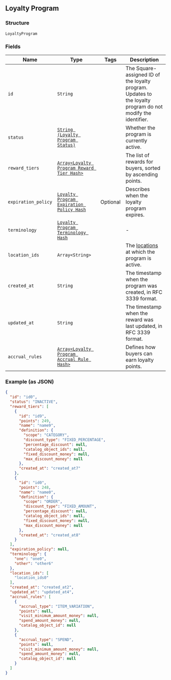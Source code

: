 ## Loyalty Program

### Structure

`LoyaltyProgram`

### Fields

| Name | Type | Tags | Description |
|  --- | --- | --- | --- |
| `id` | `String` |  | The Square-assigned ID of the loyalty program. Updates to <br>the loyalty program do not modify the identifier. |
| `status` | [`String (Loyalty Program Status)`](/doc/models/loyalty-program-status.md) |  | Whether the program is currently active. |
| `reward_tiers` | [`Array<Loyalty Program Reward Tier Hash>`](/doc/models/loyalty-program-reward-tier.md) |  | The list of rewards for buyers, sorted by ascending points. |
| `expiration_policy` | [`Loyalty Program Expiration Policy Hash`](/doc/models/loyalty-program-expiration-policy.md) | Optional | Describes when the loyalty program expires. |
| `terminology` | [`Loyalty Program Terminology Hash`](/doc/models/loyalty-program-terminology.md) |  | - |
| `location_ids` | `Array<String>` |  | The [locations](#type-Location) at which the program is active. |
| `created_at` | `String` |  | The timestamp when the program was created, in RFC 3339 format. |
| `updated_at` | `String` |  | The timestamp when the reward was last updated, in RFC 3339 format. |
| `accrual_rules` | [`Array<Loyalty Program Accrual Rule Hash>`](/doc/models/loyalty-program-accrual-rule.md) |  | Defines how buyers can earn loyalty points. |

### Example (as JSON)

```json
{
  "id": "id0",
  "status": "INACTIVE",
  "reward_tiers": [
    {
      "id": "id9",
      "points": 249,
      "name": "name9",
      "definition": {
        "scope": "CATEGORY",
        "discount_type": "FIXED_PERCENTAGE",
        "percentage_discount": null,
        "catalog_object_ids": null,
        "fixed_discount_money": null,
        "max_discount_money": null
      },
      "created_at": "created_at7"
    },
    {
      "id": "id0",
      "points": 248,
      "name": "name0",
      "definition": {
        "scope": "ORDER",
        "discount_type": "FIXED_AMOUNT",
        "percentage_discount": null,
        "catalog_object_ids": null,
        "fixed_discount_money": null,
        "max_discount_money": null
      },
      "created_at": "created_at8"
    }
  ],
  "expiration_policy": null,
  "terminology": {
    "one": "one0",
    "other": "other6"
  },
  "location_ids": [
    "location_ids0"
  ],
  "created_at": "created_at2",
  "updated_at": "updated_at4",
  "accrual_rules": [
    {
      "accrual_type": "ITEM_VARIATION",
      "points": null,
      "visit_minimum_amount_money": null,
      "spend_amount_money": null,
      "catalog_object_id": null
    },
    {
      "accrual_type": "SPEND",
      "points": null,
      "visit_minimum_amount_money": null,
      "spend_amount_money": null,
      "catalog_object_id": null
    }
  ]
}
```

